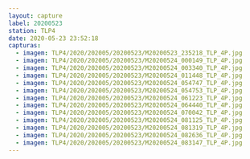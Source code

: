 ```yaml
---
layout: capture
label: 20200523
station: TLP4
date: 2020-05-23 23:52:18
capturas:
  - imagem: TLP4/2020/202005/20200523/M20200523_235218_TLP_4P.jpg
  - imagem: TLP4/2020/202005/20200523/M20200524_000149_TLP_4P.jpg
  - imagem: TLP4/2020/202005/20200523/M20200524_003340_TLP_4P.jpg
  - imagem: TLP4/2020/202005/20200523/M20200524_011448_TLP_4P.jpg
  - imagem: TLP4/2020/202005/20200523/M20200524_054747_TLP_4P.jpg
  - imagem: TLP4/2020/202005/20200523/M20200524_054753_TLP_4P.jpg
  - imagem: TLP4/2020/202005/20200523/M20200524_061223_TLP_4P.jpg
  - imagem: TLP4/2020/202005/20200523/M20200524_064440_TLP_4P.jpg
  - imagem: TLP4/2020/202005/20200523/M20200524_070042_TLP_4P.jpg
  - imagem: TLP4/2020/202005/20200523/M20200524_081125_TLP_4P.jpg
  - imagem: TLP4/2020/202005/20200523/M20200524_081319_TLP_4P.jpg
  - imagem: TLP4/2020/202005/20200523/M20200524_082636_TLP_4P.jpg
  - imagem: TLP4/2020/202005/20200523/M20200524_083147_TLP_4P.jpg
---
```

